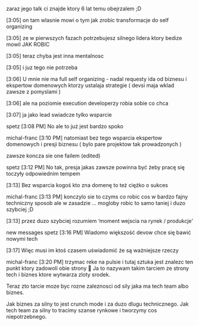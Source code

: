 zaraz jego talk ci znajde ktory 6 lat temu obejrzalem ;D

[3:05] 
on tam wlasnie mowi o tym jak zrobic transformacje do self organizing

[3:05] 
ze w pierwszych fazach potrzebujesz silnego lidera ktory bedize mowil JAK ROBIC

[3:05] 
teraz chyba jest inna mentalnosc

[3:05] 
i juz tego nie potrzeba

[3:06] 
U mnie nie ma full self organizing - nadal requesty ida od biznesu i ekspertow domenowych ktorzy ustalaja strategie ( devsi maja wklad zawsze z pomyslami )

[3:06] 
ale na poziomie execution developerzy robia sobie co chca

[3:07] 
ja jako lead swiadcze tylko wsparcie

spetz [3:08 PM] 
No ale to już jest bardzo spoko

michal-franc [3:10 PM] 
natomiast bez tego wsparcia ekspertow domenowych i presji biznesu ( bylo pare projektow tak prowadzonych )

zawsze koncza sie one failem (edited)

spetz [3:12 PM] 
No tak, presja jakas zawsze powinna być żeby pracę się toczyły odpowiednim tempem

[3:13] 
Bez wsparcia kogoś kto zna domenę to też ciężko o sukces

michal-franc [3:13 PM] 
konczylo sie to czyms co robic cos w bardzo fajny techniczny sposob ale w zasadzie  … mogloby robic to samo taniej i duzo szybciej ;D

[3:13] 
przez duzo szybciej rozumiem ‘moment wejscia na rynek / produkcje'

new messages
spetz [3:16 PM] 
Wiadomo większość devow chce się bawić nowymi tech

[3:17] 
Więc musi im ktoś czasem uświadomić że są ważniejsze rzeczy

michal-franc [3:20 PM] 
trzymac reke na pulsie i tutaj sztuka jest znalezc ten punkt ktory zadowoli obie strony :slightly_smiling_face:
Ja to nazywam takim tarciem ze strony tech i biznes ktore wytwarza zloty srodek.

Teraz zto tarcie moze byc rozne zaleznosci od sily jaka ma tech team albo biznes.

Jak biznes za silny to jest crunch mode i za duzo dlugu technicznego.
Jak tech team za silny to tracimy szanse rynkowe i tworzymy cos niepotrzebnego.
